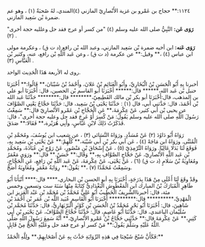 ١١٢٤:** حجاج بن عَمْرو بن غزية الأَنْصارِيّ المازني (٤)المندي، لهُ صُحبَةٌ (١) ، وهو عم ضمرة بْن سَعِيد المازني.

**رَوَى عَن:** النَّبِيُّ صلى الله عليه وسلم (٤) "من كسر أو عرج فقد حل وعلليه حجة أخرى" (٢) .

**رَوَى عَنه:** ابن أخيه ضمرة بْن سَعِيد المازني، وعبد الله بْن رافع (د ت ق) ، وعكرمة مولى ابن عباس (٤) ،** وقيل:** عن عكرمة (د ت ق) ، وعن عَبد اللَّهِ بْن رافع، عنه، وكثير بْن الْعَبَّاسِ (٣) .

روى له الأربعة هَذَا الْحَدِيث الواحد.

أخبرنا بِهِ أَبُو الْحَسَنِ بْنُ الْبُخَارِيِّ، وأَبُو الْغَنَائِمِ بْنُ عَلانَ، وأَحْمَدُ بْنُ شَيْبَانَ،** قَالُوا:** أَخْبَرَنَا حنبل بْن عَبد الله،****** قال:****** أَخْبَرَنَا أبو القاسم بْن الحصين، قال: أَخْبَرَنَا أبو علي بن المذهب، قال:أَخْبَرَنَا أبو بكر بْن مالك القَطِيعِيّ،******** قال:******** حَدَّثَنَا عَبد الله بْن أَحْمَدَ، قال: حَدَّثني أبي، قال (١) : حَدَّثَنَا يَحْيَى بْنُ سَعِيد، قال: حَدَّثَنَا حَجَّاجٌ يَعْنِي الصَّوَّافَ عن يحيى بْن أَبي كثير، عَنْ عِكْرِمَةَ،** عَنِ الْحَجَّاجِ بْنِ عَمْرو الأَنْصارِيّ قال:** سَمِعْتُ رَسُولَ اللَّهِ صلى الله عليه وسلم يَقُولُ: مَنْ كُسِرَ أَوْ عَرِجَ فقد حل وعليه حجة أخرى"، قال: فَذَكَرْتُ ذَلِكَ لابْنِ عَبَّاسٍ، وأَبِي هُرَيْرة،** فَقَالا:** صَدَقَ.

رَوَاهُ أَبُو دَاوُدَ (٢) عَنْ مُسَدَّدٍ. ورَوَاهُ النَّسَائي (٣) ، عن شعيب ابن يُوسُفَ، ومُحَمَّدِ بْنِ الْمُثَنَّى. ورَوَاهُ ابن مَاجَهْ (٤) ، عَن أبي بكر بْنِ أَبي شَيْبَة،** كُلِّهِمْ:** عَنْ يَحْيَى بْنِ سَعِيد بِهِ، فَوَقَعَ لَنَا بَدَلا عَالِيًا. ورَوَاهُ التِّرْمِذِيّ (٥) ، عَنْ إِسْحَاقَ بْنِ مَنْصُورٍ، عَنْ رَوْحِ بْنِ عُبَادَةَ، ومُحَمَّدِ بْنِ عَبد اللَّهِ الأَنْصارِيّ، عَنْ حَجَّاجٍ الصَّوَّافِ بِهِ،** وَقَال:** حَسَنٌ.** قال:** ورَوَى مَعْمَرٌ ومُعَاوِيَةُ بْنُ سَلامٍ (د ت ق) (٦) ، عَنْ يَحْيَى، عَنْ عِكْرِمَةَ، عَنْ عَبد اللَّهِ بْنِ رَافِعٍ، عَنِ الْحَجَّاجِ، وسَمِعْتُ مُحَمَّدًا (٧) ،** يَقُولُ:** رِوَايَةُ مَعْمَرٍ ومُعَاوِيَةُ أَصَحُّ.

وقَدْ وقَعَ لَنَا أَعْلَى مِنْ هَذَا بِدَرَجَةٍ، أَخْبَرَنَا بِهِ أبو الحسن بْن البخاري،**** قال:**** أَنْبَأَنَا أَبُو طَاهِرٍ الْمُبَارَكُ بْنُ المبارك ابن الْمَعْطُوشِ الْبَغْدَادِيُّ كِتَابَةً مِنْهَا سَنَةَ ست وتسعين وخمس مئة، قال: أخبرناالشَّرِيفُ الْخَطِيبُ أَبُو عَلِيٍّ مُحَمَّدُ بْن مُحَمَّد بْن عَبْد الْعَزِيزِ ابن الْمَهْدِيِّ،********** قال:********** أَخْبَرَنَا أَبُو الْقَاسِمِ عُبَيد اللَّه بْن عُمَر بْن أَحْمَدَ بْنِ شَاهِينَ، قال: أَخْبَرَنَا أَبُو بَحْرٍ مُحَمَّدُ بْنُ الْحَسَنِ بْنِ كَوْثَرٍ الْبَرْبَهَارِيُّ، قال: حَدَّثَنَا مُحَمَّد بْن سُلَيْمان الباغندي، قال: حَدَّثَنَا أَبُو عَاصِمٍ، قال: حَدَّثَنَا حَجَّاجٌ الصَّوَّافُ، عَنْ يَحْيَى بْنِ أَبي كَثِيرٍ،** عَنْ عِكْرِمَةَ قال:** حَدَّثَنِي حَجَّاجُ بْنُ عَمْرو الأَنْصارِيّ،** أَنَّهُ سَمِعَ رَسُولَ اللَّهِ صَلَّى اللَّهُ عَلَيْهِ وسَلَّمَ يَقُولُ:** مَنْ كسر أو عرج فقد حل وعَلَيْهِ الْحَجُّ مِنْ قَابِلٍ.

فَكَأَنَّ شَيْخَ شَيْخِنَا فِي هَذِهِ الرِّوَايَةِ حَدَّثَ بِهِ عَنْ أَصْحَابِهِمْ،** ولِلَّهِ الْحَمْدُ:**